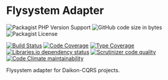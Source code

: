 # Flysystem Adapter

![Packagist PHP Version Support](https://img.shields.io/packagist/php-v/daikon/flysystem-adapter)
![GitHub code size in bytes](https://img.shields.io/github/languages/code-size/daikon-cqrs/flysystem-adapter)
![Packagist License](https://img.shields.io/packagist/l/daikon/flysystem-adapter)

[![Build Status](https://travis-ci.com/daikon-cqrs/flysystem-adapter.svg?branch=master)](https://travis-ci.com/daikon-cqrs/flysystem-adapter)
[![Code Coverage](https://scrutinizer-ci.com/g/daikon-cqrs/flysystem-adapter/badges/coverage.png?b=master)](https://scrutinizer-ci.com/g/daikon-cqrs/flysystem-adapter/?branch=master)
[![Type Coverage](https://shepherd.dev/github/daikon-cqrs/flysystem-adapter/coverage.svg)](https://shepherd.dev/github/daikon-cqrs/flysystem-adapter)
[![Libraries.io dependency status](https://img.shields.io/librariesio/github/daikon-cqrs/flysystem-adapter)](https://libraries.io/github/daikon-cqrs/flysystem-adapter)
[![Scrutinizer code quality](https://img.shields.io/scrutinizer/quality/g/daikon-cqrs/flysystem-adapter/master)](https://scrutinizer-ci.com/g/daikon-cqrs/flysystem-adapter/?branch=master)
[![Code Climate maintainability](https://img.shields.io/codeclimate/maintainability/daikon-cqrs/flysystem-adapter)](https://codeclimate.com/github/daikon-cqrs/flysystem-adapter/maintainability)

Flysystem adapter for Daikon-CQRS projects.

